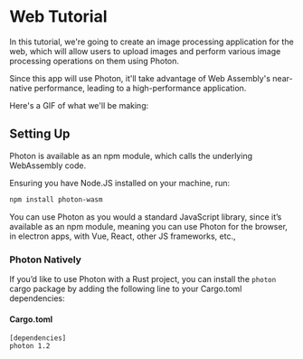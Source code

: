 # Web Tutorial

In this tutorial, we're going to create an image processing application for the web, 
which will allow users to upload images and perform various image processing operations on them
using Photon.

Since this app will use Photon, it'll take advantage of Web Assembly's near-native performance, 
leading to a high-performance application. 

Here's a GIF of what we'll be making:

## Setting Up

Photon is available as an npm module, which calls the underlying WebAssembly code. 

Ensuring you have Node.JS installed on your machine, run:

```bash
npm install photon-wasm
```

You can use Photon as you would a standard JavaScript library, since it’s available as an npm module, meaning you can use Photon for the browser, in electron apps, with Vue, React, other JS frameworks, etc., 

### Photon Natively
If you’d like to use Photon with a Rust project, you can install the `photon` cargo package by adding the following line to your Cargo.toml dependencies:

#### Cargo.toml
```
[dependencies]
photon 1.2
```